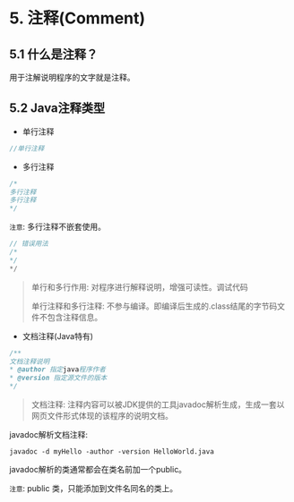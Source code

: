# 5. 注释(Comment)

## 5.1 什么是注释？
用于注解说明程序的文字就是注释。

## 5.2 Java注释类型
* 单行注释

```java
//单行注释
```

* 多行注释

```java
/*
多行注释
多行注释
*/
```

`注意`: 多行注释不嵌套使用。

```java
// 错误用法
/*
*/
*/
```

> 单行和多行作用: 对程序进行解释说明，增强可读性。调试代码
>
> 单行注释和多行注释: 不参与编译。即编译后生成的.class结尾的字节码文件不包含注释信息。

* 文档注释(Java特有)

```java
/**
文档注释说明
* @author 指定java程序作者
* @version 指定源文件的版本
*/
```

> 文档注释: 注释内容可以被JDK提供的工具javadoc解析生成，生成一套以网页文件形式体现的该程序的说明文档。

javadoc解析文档注释:

```
javadoc -d myHello -author -version HelloWorld.java
```

javadoc解析的类通常都会在类名前加一个public。

`注意`: public 类，只能添加到文件名同名的类上。
